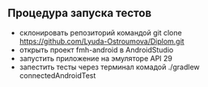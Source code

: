## Процедура запуска тестов

- склонировать репозиторий командой git clone https://github.com/Lyuda-Ostroumova/Diplom.git
- открыть проект fmh-android в AndroidStudio
- запустить приложение на эмуляторе API 29
- запecтить тесты через терминал комадой ./gradlew connectedAndroidTest
